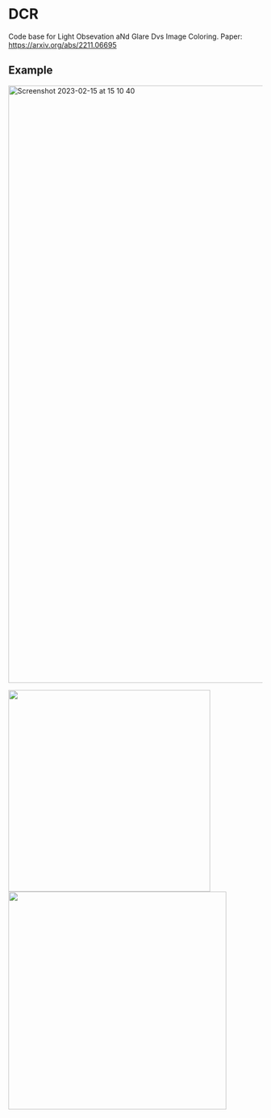 # DCR

Code base for Light Obsevation aNd Glare Dvs Image Coloring.
Paper: https://arxiv.org/abs/2211.06695

## Example


<img width="1185" alt="Screenshot 2023-02-15 at 15 10 40" src="https://user-images.githubusercontent.com/52878011/219036726-c6b3864b-fd44-4fa3-8668-8ef52a7a3a34.png">

<img src="https://user-images.githubusercontent.com/17177866/117585411-ff92aa00-b11a-11eb-8f0d-4e7b9db531be.jpeg" width="400"> <img src="https://user-images.githubusercontent.com/17177866/117585418-09b4a880-b11b-11eb-9b30-c9f220ec3b7f.jpeg" width="432">
